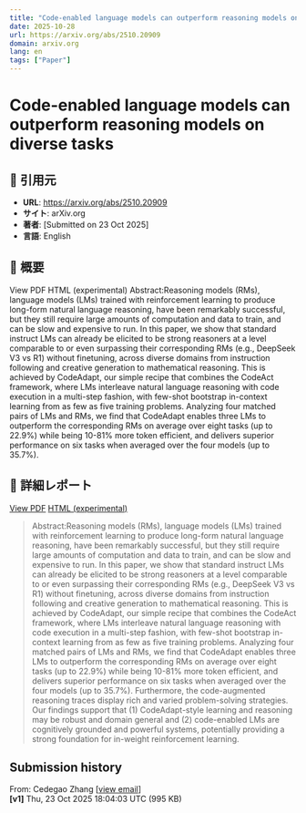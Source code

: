 ```yaml
---
title: "Code-enabled language models can outperform reasoning models on diverse tasks"
date: 2025-10-28
url: https://arxiv.org/abs/2510.20909
domain: arxiv.org
lang: en
tags: ["Paper"]
---
```

# Code-enabled language models can outperform reasoning models on diverse tasks

## 🔗 引用元
- **URL**: https://arxiv.org/abs/2510.20909
- **サイト**: arXiv.org
- **著者**: [Submitted on 23 Oct 2025]
- **言語**: English
## 🧭 概要
View PDF
    HTML (experimental)
            Abstract:Reasoning models (RMs), language models (LMs) trained with reinforcement learning to produce long-form natural language reasoning, have been remarkably successful, but they still require large amounts of computation and data to train, and can be slow and expensive to run. In this paper, we show that standard instruct LMs can already be elicited to be strong reasoners at a level comparable to or even surpassing their corresponding RMs (e.g., DeepSeek V3 vs R1) without finetuning, across diverse domains from instruction following and creative generation to mathematical reasoning. This is achieved by CodeAdapt, our simple recipe that combines the CodeAct framework, where LMs interleave natural language reasoning with code execution in a multi-step fashion, with few-shot bootstrap in-context learning from as few as five training problems. Analyzing four matched pairs of LMs and RMs, we find that CodeAdapt enables three LMs to outperform the corresponding RMs on average over eight tasks (up to 22.9%) while being 10-81% more token efficient, and delivers superior performance on six tasks when averaged over the four models (up to 35.7%).

## 📝 詳細レポート
[View PDF](https://arxiv.org/pdf/2510.20909) [HTML (experimental)](https://arxiv.org/html/2510.20909v1)

> Abstract:Reasoning models (RMs), language models (LMs) trained with reinforcement learning to produce long-form natural language reasoning, have been remarkably successful, but they still require large amounts of computation and data to train, and can be slow and expensive to run. In this paper, we show that standard instruct LMs can already be elicited to be strong reasoners at a level comparable to or even surpassing their corresponding RMs (e.g., DeepSeek V3 vs R1) without finetuning, across diverse domains from instruction following and creative generation to mathematical reasoning. This is achieved by CodeAdapt, our simple recipe that combines the CodeAct framework, where LMs interleave natural language reasoning with code execution in a multi-step fashion, with few-shot bootstrap in-context learning from as few as five training problems. Analyzing four matched pairs of LMs and RMs, we find that CodeAdapt enables three LMs to outperform the corresponding RMs on average over eight tasks (up to 22.9%) while being 10-81% more token efficient, and delivers superior performance on six tasks when averaged over the four models (up to 35.7%). Furthermore, the code-augmented reasoning traces display rich and varied problem-solving strategies. Our findings support that (1) CodeAdapt-style learning and reasoning may be robust and domain general and (2) code-enabled LMs are cognitively grounded and powerful systems, potentially providing a strong foundation for in-weight reinforcement learning.

Submission history
------------------

From: Cedegao Zhang \[[view email](https://arxiv.org/show-email/d09e1455/2510.20909)\]  
**\[v1\]** Thu, 23 Oct 2025 18:04:03 UTC (995 KB)
